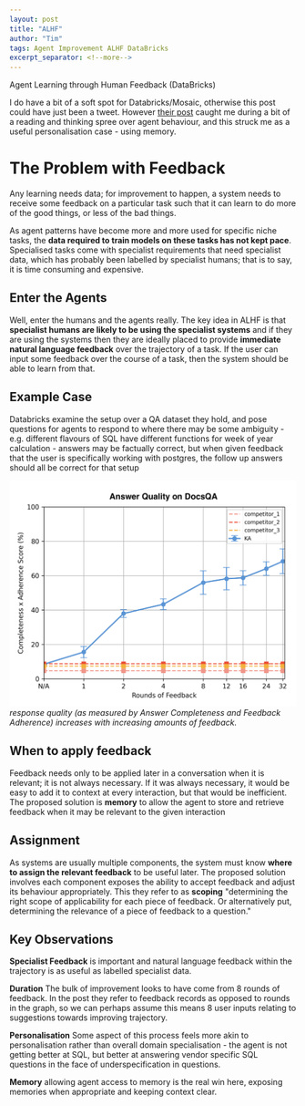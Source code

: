```yaml
---
layout: post
title: "ALHF"
author: "Tim"
tags: Agent Improvement ALHF DataBricks
excerpt_separator: <!--more-->
---
```

Agent Learning through Human Feedback (DataBricks)

<!--more-->

I do have a bit of a soft spot for Databricks/Mosaic, otherwise this post could have just been a tweet. However [their post](https://www.databricks.com/blog/agent-learning-human-feedback-alhf-databricks-knowledge-assistant-case-study) caught me during a bit of a reading and thinking spree over agent behaviour, and this struck me as a useful personalisation case - using memory.

# The Problem with Feedback

Any learning needs data; for improvement to happen, a system needs to receive some feedback on a particular task such that it can learn to do more of the good things, or less of the bad things.

As agent patterns have become more and more used for specific niche tasks, the **data required to train models on these tasks has not kept pace**. Specialised tasks come with specialist requirements that need specialist data, which has probably been labelled by specialist humans; that is to say, it is time consuming and expensive. 

## Enter the Agents

Well, enter the humans and the agents really. The key idea in ALHF is that **specialist humans are likely to be using the specialist systems** and if they are using the systems then they are ideally placed to provide **immediate natural language feedback** over the trajectory of a task. If the user can input some feedback over the course of a task, then the system should be able to learn from that.

## Example Case

Databricks examine the setup over a QA dataset they hold, and pose questions for agents to respond to where there may be some ambiguity - e.g. different flavours of SQL have different functions for week of year calculation - answers may be factually correct, but when given feedback that the user is specifically working with postgres, the follow up answers should all be correct for that setup

![ALHF round Improvement](/assets/images/alhf-rounds.png)
_response quality (as measured by Answer Completeness and Feedback Adherence) increases with increasing amounts of feedback._


## When to apply feedback

Feedback needs only to be applied later in a conversation when it is relevant; it is not always necessary. If it was always necessary, it would be easy to add it to context at every interaction, but that would be inefficient. The proposed solution is **memory** to allow the agent to store and retrieve feedback when it may be relevant to the given interaction 

## Assignment
As systems are usually multiple components, the system must know **where to assign the relevant feedback** to be useful later. The proposed solution involves each component exposes the ability to accept feedback and adjust its behaviour appropriately. This they refer to as **scoping** "determining the right scope of applicability for each piece of feedback. Or alternatively put, determining the relevance of a piece of feedback to a question."

## Key Observations

**Specialist Feedback** is important and natural language feedback within the trajectory is as useful as labelled specialist data.

**Duration** The bulk of improvement looks to have come from 8 rounds of feedback. In the post they refer to feedback records as opposed to rounds in the graph, so we can perhaps assume this means 8 user inputs relating to suggestions towards improving trajectory.

**Personalisation** Some aspect of this process feels more akin to personalisation rather than overall domain specialisation - the agent is not getting better at SQL, but better at answering vendor specific SQL questions in the face of underspecification in questions.

**Memory** allowing agent access to memory is the real win here, exposing memories when appropriate and keeping context clear. 